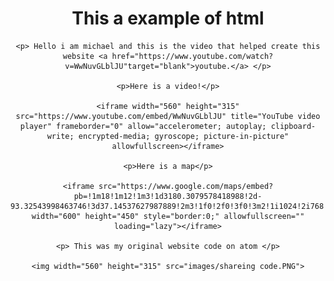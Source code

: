 <!DOCTYPE html>
<title> Resume </title>
<body>

<center>
    <h1> This a example of html </h1>

    <p> Hello i am michael and this is the video that helped create this website <a href="https://www.youtube.com/watch?v=WwNuvGLblJU"target="blank">youtube.</a> </p>

    <p>Here is a video!</p>

    <iframe width="560" height="315" src="https://www.youtube.com/embed/WwNuvGLblJU" title="YouTube video player" frameborder="0" allow="accelerometer; autoplay; clipboard-write; encrypted-media; gyroscope; picture-in-picture" allowfullscreen></iframe>
    
    <p>Here is a map</p>

    <iframe src="https://www.google.com/maps/embed?pb=!1m18!1m12!1m3!1d3180.3079578418988!2d-93.32543998463746!3d37.14537627987889!2m3!1f0!2f0!3f0!3m2!1i1024!2i768!4f13.1!3m3!1m2!1s0x87cf6415dc9987f9%3A0x5ee0086548a0d875!2sWorld&#39;s%20Largest%20Fork!5e0!3m2!1sen!2snl!4v1627308184146!5m2!1sen!2snl" width="600" height="450" style="border:0;" allowfullscreen="" loading="lazy"></iframe>
    
    <p> This was my original website code on atom </p>

    <img width="560" height="315" src="images/shareing code.PNG">
</center>

</body>
</html>
